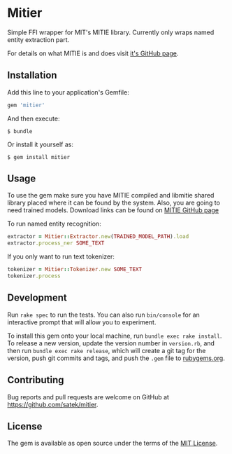 # Mitier

Simple FFI wrapper for MIT's MITIE library. Currently only wraps named entity
extraction part.

For details on what MITIE is and does visit [it's GitHub page](https://github.com/mit-nlp/MITIE).

## Installation

Add this line to your application's Gemfile:

```ruby
gem 'mitier'
```

And then execute:

    $ bundle

Or install it yourself as:

    $ gem install mitier

## Usage

To use the gem make sure you have MITIE compiled and libmitie shared library placed where it can be found by the system.
Also, you are going to need trained models. Download links can be found on [MITIE GitHub page](https://github.com/mit-nlp/MITIE)

To run named entity recognition:

```ruby
extractor = Mitier::Extractor.new(TRAINED_MODEL_PATH).load
extractor.process_ner SOME_TEXT
```

If you only want to run text tokenizer:

```ruby
tokenizer = Mitier::Tokenizer.new SOME_TEXT
tokenizer.process
```

## Development

Run `rake spec` to run the tests. You can also run `bin/console` for an interactive prompt that will allow you to experiment.

To install this gem onto your local machine, run `bundle exec rake install`. To release a new version, update the version number in `version.rb`, and then run `bundle exec rake release`, which will create a git tag for the version, push git commits and tags, and push the `.gem` file to [rubygems.org](https://rubygems.org).

## Contributing

Bug reports and pull requests are welcome on GitHub at https://github.com/satek/mitier.


## License

The gem is available as open source under the terms of the [MIT License](http://opensource.org/licenses/MIT).

